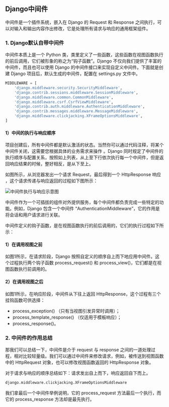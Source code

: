 ## Django中间件

中间件是一个插件系统，嵌入在 Django 的 Request 和 Response 之间执行，可以对输入和输出内容作出修改，它是处理所有请求与响应的通用框架组件。

### 1. Django默认自带中间件

中间件本质上是一个 Python 类，类里定义了一些函数，这些函数在视图函数执行的前后调用，它们被形象的称之为“钩子函数”。Django 不仅向我们提供了丰富的中间件，而且也可以使用 Django 的中间件接口来实现自定义中间件。下面就是创建 Django 项目后，默认生成的中间件，配置在 settings.py 文件中。

```python
MIDDLEWARE = [    
    'django.middleware.security.SecurityMiddleware',    
    'django.contrib.sessions.middleware.SessionMiddleware',    
    'django.middleware.common.CommonMiddleware',    
    'django.middleware.csrf.CsrfViewMiddleware',    
    'django.contrib.auth.middleware.AuthenticationMiddleware',    
    'django.contrib.messages.middleware.MessageMiddleware',    
    'django.middleware.clickjacking.XFrameOptionsMiddleware',
]
```

#### 1）中间的执行与响应顺序

项目创建后，所有中间件都是默认激活的状态。当然你可以通过代码注释，将某个中间件关闭，这需要您根据具体的业务需求来操作 。Django 同时规定了中间件的执行顺序与配置关系，按照如上列表，从上至下行依次执行每一个中间件，但是返回响应结果的时候，整好相反，是从下至上。

如图所示，从浏览器发出一个请求 Request，最后得到一个 HttpResponse 响应 ，这个请求传递与响应返回的过程如下图所示：

![中间件执行与响应示意图](http://c.biancheng.net/uploads/allimg/200309/9-200309155923941.png)
 

中间件作为一个可插拔的组件对外提供服务，每个中间件都负责完成一些特定的功能。例如，Django 包含一个中间件 “AuthenticationMiddleware”，它的作用是将会话和用户请求进行关联。

中间件定义的钩子函数，是在视图函数执行的前后调用的，它们的执行过程如下所示：

#### 1）在调用视图之前

如图1所示，在请求阶段，Django 按照自定义的顺序自上而下地应用中间件。这个过程执行两个钩子函数 process_request() 和 process_view()，它们都是在视图函数执行前调用的。

#### 2）在调用视图之后

如图1所示，在响应阶段，中间件从下往上返回 HttpResponse，这个过程有三个挂钩函数可供选择：

- process_exception() （只有当视图引发异常时调用）；
- process_template_response() （仅适用于模板响应）；
- process_response()。

### 2. 中间件的作用总结

那我们可以总结一下，中间件是介于 request 与 response 之间的一道处理过程，相对比较轻量级。我们可以通过中间件来修改请求，例如，被传送到视图函数中的 HttpRequest 对象，也可以修改视图函数返回的 HttpResponse 对象。

对于请求与响应的顺序总结如下：请求发出自上而下，响应返回自下而上。

```python
django.middleware.clickjacking.XFrameOptionsMiddleware
```

我们拿最后一个中间件举例说明，它的 process_request 方法最后一个执行，而它的 process_response 方法却是最先执行。